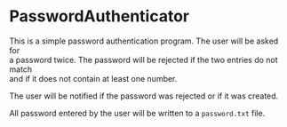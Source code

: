 # PasswordAuthenticator

This is a simple password authentication program. The user will be asked for  
a password twice. The password will be rejected if the two entries do not match  
and if it does not contain at least one number.

The user will be notified if the password was rejected or if it was created.

All password entered by the user will be written to a `password.txt` file.
